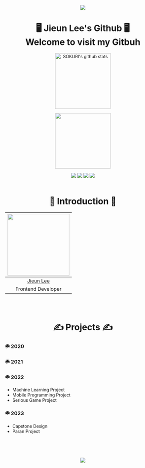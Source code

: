 <div align="center">
  
<img src="https://capsule-render.vercel.app/api?type=waving&color=gradient&height=250&section=header&text=Jieun Lee&fontSize=80" />

# 🖥️ Jieun Lee's Github 🖥️ </br> Welcome to visit my Gitbuh  

<a href="https://github.com/LeeZEun"><img align="center" style="height:180px" src="https://github-readme-stats.vercel.app/api?username=LeeZEun&show_icons=true&include_all_commits=true&theme=nord&hide_border=true" alt="SOKURI's github stats" /></a>

<a href="https://github.com/LeeZEun"><img align="center" style="height:180px" src="https://github-readme-stats.vercel.app/api/top-langs/?username=LeeZEun&layout=compact&theme=nord&hide_border=true" /></a> 

<img src="https://img.shields.io/badge/Postman-FF6C37?style=for-the-badge&logo=postman&logoColor=white"/>
<img src="https://img.shields.io/badge/springboot-6DB33F?style=for-the-badge&logo=springboot&logoColor=white"/>
<img src="https://img.shields.io/badge/visual%20studio%20code-007ACC?style=for-the-badge&logo=visualstudiocode&logoColor=white"/>
<img src="https://img.shields.io/badge/IntelliJ%20IDEA%20CE-0000CD?style=for-the-badge&logo=intellijidea&logoColor=white"/>
<br/><br/>

# 💚 Introduction 💚
<img width="200px" src="https://github.com/BuddlIes/FrontEnd/assets/100847440/114a2fda-8af6-488a-a968-e0c1c4a80cf9"/>|
|:-----:|
|[Jieun Lee](https://github.com/LeeZEun)|
|Frontend Developer|
</div>
<br/><br/>

<div align="center">
  
# ✍️ Projects ✍️
</div>

### ☘️ 2020
### ☘️ 2021
### ☘️ 2022
- Machine Learning Project
- Mobile Programming Project
- Serious Game Project
### ☘️ 2023
- Capstone Design
- Paran Project
## 
<br/><br/>

<div align="center">

<img src="https://capsule-render.vercel.app/api?type=waving&color=gradient&height=250&section=footer" />
